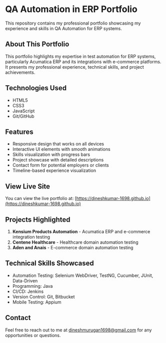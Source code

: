 # QA Automation in ERP Portfolio

This repository contains my professional portfolio showcasing my experience and skills in QA Automation for ERP systems.

## About This Portfolio

This portfolio highlights my expertise in test automation for ERP systems, particularly Acumatica ERP and its integrations with e-commerce platforms. It presents my professional experience, technical skills, and project achievements.

## Technologies Used

- HTML5
- CSS3
- JavaScript
- Git/GitHub

## Features

- Responsive design that works on all devices
- Interactive UI elements with smooth animations
- Skills visualization with progress bars
- Project showcase with detailed descriptions
- Contact form for potential employers or clients
- Timeline-based experience visualization

## View Live Site

You can view the live portfolio at: [https://dineshkumar-1698.github.io](https://dineshkumar-1698.github.io)

## Projects Highlighted

1. **Kensium Products Automation** - Acumatica ERP and e-commerce integration testing
2. **Centene Healthcare** - Healthcare domain automation testing
3. **Aden and Anais** - E-commerce domain automation testing

## Technical Skills Showcased

- Automation Testing: Selenium WebDriver, TestNG, Cucumber, JUnit, Data-Driven
- Programming: Java
- CI/CD: Jenkins
- Version Control: Git, Bitbucket
- Mobile Testing: Appium

## Contact

Feel free to reach out to me at [dineshmurugan1698@gmail.com](mailto:dineshmurugan1698@gmail.com) for any opportunities or questions.